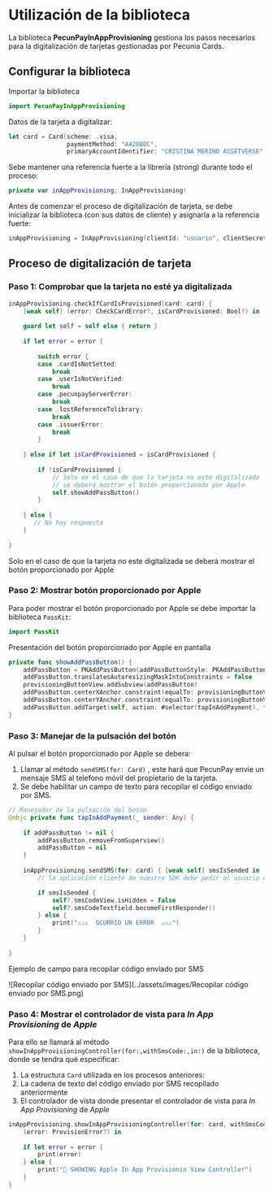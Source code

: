 # Utilización de la biblioteca



La biblioteca **PecunPayInAppProvisioning** gestiona los pasos necesarios para la digitalización de tarjetas gestionadas por Pecunia Cards.



## Configurar la biblioteca

Importar la biblioteca

```swift
import PecunPayInAppProvisioning
```

Datos de la tarjeta a digitalizar:

```swift
let card = Card(scheme: .visa,
                paymentMethod: "A4208DC",
                primaryAccountIdentifier: "CRISTINA MERINO ASSETVERSE")
```

Sebe mantener una referencia fuerte a la librería (strong) durante todo el proceso:

```swift
private var inAppProvisioning: InAppProvisioning!
```

Antes de comenzar el proceso de digitalización de tarjeta, se debe inicializar la biblioteca (con sus datos de cliente) y asignarla a la referencia fuerte:

```swift
inAppProvisioning = InAppProvisioning(clientId: "usuario", clientSecret: "password")
```



## Proceso de digitalización de tarjeta



### Paso 1: Comprobar que la tarjeta no esté ya digitalizada

```swift
inAppProvisioning.checkIfCardIsProvisioned(card: card) {
    [weak self] (error: CheckCardError?, isCardProvisioned: Bool?) in
    
    guard let self = self else { return }
    
    if let error = error {
        
        switch error {
        case .cardIsNotSetted:
            break
        case .userIsNotVerified:
            break
        case .pecunpayServerError:
            break
        case .lostReferenceTolibrary:
            break
        case .issuerError:
            break
        }
        
    } else if let isCardProvisioned = isCardProvisioned {
        
        if !isCardProvisioned {
            // Solo en el caso de que la tarjeta no este digitalizada
            // se deberá mostrar el botón proporcionado por Apple
            self.showAddPassButton()
        }
        
    } else {
       // No hay respuesta
    }
    
}
```

Solo en el caso de que la tarjeta no este digitalizada se deberá mostrar el botón proporcionado por Apple



### Paso 2: Mostrar botón proporcionado por Apple 

Para poder mostrar el botón proporcionado por Apple se debe importar la biblioteca `PassKit`:

```swift
import PassKit
```

Presentación del botón proporcionado por Apple en pantalla

```swift
private func showAddPassButton() {
    addPassButton = PKAddPassButton(addPassButtonStyle: PKAddPassButtonStyle.black)
    addPassButton.translatesAutoresizingMaskIntoConstraints = false
    provisioningButtonView.addSubview(addPassButton)
    addPassButton.centerXAnchor.constraint(equalTo: provisioningButtonView.centerXAnchor).isActive = true
    addPassButton.centerYAnchor.constraint(equalTo: provisioningButtonView.centerYAnchor).isActive = true
    addPassButton.addTarget(self, action: #selector(tapInAddPayment), for: .touchUpInside)
}
```



### Paso 3: Manejar de la pulsación del botón

Al pulsar el botón proporcionado por Apple se debera: 

1. Llamar al método `sendSMS(for: Card)` , este hará que PecunPay envie un mensaje SMS al telefono móvil del propietario de la tarjeta.
2. Se debe habilitar un campo de texto para recopilar el código enviado por SMS.

```swift
// Manejador de la pulsación del botón
@objc private func tapInAddPayment(_ sender: Any) {
    
    if addPassButton != nil {
        addPassButton.removeFromSuperview()
        addPassButton = nil
    }
    
    inAppProvisioning.sendSMS(for: card) { [weak self] smsIsSended in
        // la aplicación cliente de nuestro SDK debe pedir al usuario el codigo que se ha enviado por SMS

        if smsIsSended {
            self?.smsCodeView.isHidden = false
            self?.smsCodeTextfield.becomeFirstResponder()
        } else {
            print("⚠️⚠️⚠️  OCURRIO UN ERROR  ⚠️⚠️⚠️")
        }
    }
    
}

```

Ejemplo de campo para recopilar código enviado por SMS

![Recopilar código enviado por SMS](../assets/images/Recopilar código enviado por SMS.png)



### Paso 4: Mostrar el controlador de vista para *In App Provisioning* de *Apple*

Para ello se llamará al método `showInAppProvisioningController(for:,withSmsCode:,in:)` de la biblioteca, donde se tendra qué especificar:

1. La estructura `Card` utilizada en los procesos anteriores:
2. La cadena de texto del código enviado por SMS recopilado anteriormente
3. El controlador de vista donde presentar el controlador de vista para *In App Provisioning* de *Apple*

```swift
inAppProvisioning.showInAppProvisioningController(for: card, withSmsCode: smsCode, in: self) {
    (error: ProvisionError?) in
    
    if let error = error {
        print(error)
    } else {
        print("🌈 SHOWING Apple In App Provisionin View Controller")
    }
}
```
